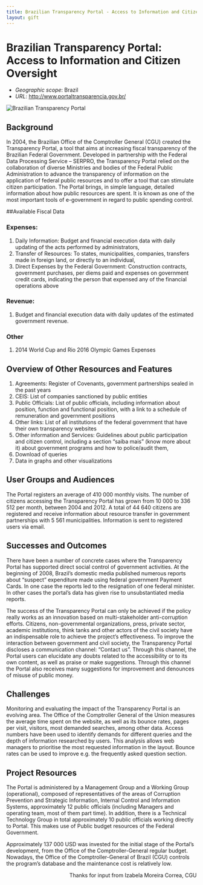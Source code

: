 ```yaml
---
title: Brazilian Transparency Portal - Access to Information and Citizen Oversight
layout: gift
---
```


# Brazilian Transparency Portal: Access to Information and Citizen Oversight


* *Geographic scope*: Brazil
* *URL*: <http://www.portaltransparencia.gov.br/>

![Brazilian Transparency Portal](http://farm9.staticflickr.com/8007/7274151266_0ab15698f5_o.png)

## Background


In 2004, the Brazilian Office of the Comptroller General (CGU) created the Transparency Portal, a tool that aims at increasing fiscal transparency of the Brazilian Federal Government. Developed in partnership with the Federal Data Processing Service – SERPRO, the Transparency Portal relied on the collaboration of diverse Ministries and bodies of the Federal Public Administration to advance the transparency of information on the application of federal public resources and to offer a tool that can stimulate citizen participation. The Portal brings, in simple language, detailed information about how public resources are spent. It is known as one of the most important tools of e-government in regard to public spending control.


##Available Fiscal Data
### Expenses:
1. Daily Information: Budget and financial execution data with daily updating of the acts performed by administrators,
2. Transfer of Resources: To states, municipalities, companies, transfers made in foreign land, or directly to an individual,
3. Direct Expenses by the Federal Government: Construction contracts, government purchases, per diems paid and expenses on government credit cards, indicating the person that expensed any of the financial operations above

### Revenue: 
1. Budget and financial execution data with daily updates of the estimated government revenue. 

### Other
1. 2014 World Cup and Rio 2016 Olympic Games Expenses


## Overview of Other Resources and Features
1. Agreements: Register of Covenants, government partnerships  sealed in the past years
2. CEIS: List of companies sanctioned by public entities
3. Public Officials: List of public officials, including information about position, function and functional position, with a link to a schedule of remuneration and government positions
4. Other links: List of all institutions of the federal government that have their own transparency websites
5. Other information and Services: Guidelines about public participation and citizen control, including a section “saiba mais” (know more about it) about government programs and how to police/audit them,
6. Download of queries
7. Data in graphs and other visualizations

## User Groups and Audiences
The Portal registers an average of 410 000 monthly visits. The number of citizens accessing the Transparency Portal has grown from 10 000 to 336 512 per month, between 2004 and 2012. A total of 44 640 citizens are registered and receive information about resource transfer in government partnerships with 5 561 municipalities. Information is sent to registered users via email.

## Successes and Outcomes
There have been a number of concrete cases where the Transparency Portal has supported direct social control of government activities. At the beginning of 2008, Brazil’s domestic media published numerous reports about “suspect” expenditure made using federal government Payment Cards. In one case the reports led to the resignation of one federal minister. In other cases the portal’s data has given rise to unsubstantiated media reports. 

The success of the Transparency Portal can only be achieved if the policy really works as an innovation based on multi-stakeholder anti-corruption efforts. Citizens, non-governmental organizations, press, private sector, academic institutions, think tanks and other actors of the civil society have an indispensable role to achieve the project’s effectiveness. To improve the interaction between government and civil society, the Transparency Portal discloses a communication channel: “Contact us”. Through this channel, the Portal users can elucidate any doubts related to the accessibility or to its own content, as well as praise or make suggestions. Through this channel the Portal also receives many suggestions for improvement and denounces of misuse of public money.


## Challenges 
Monitoring and evaluating the impact of the Transparency Portal is an evolving area. The Office of the Comptroller General of the Union measures the average time spent on the website, as well as its bounce rates, pages per visit, visitors, most demanded searches, among other data. Access numbers have been used to identify demands for different queries and the depth of information researched by users. This analysis allows web managers to prioritise the most requested information in the layout. Bounce rates can be used to improve e.g. the frequently asked question section.


## Project Resources
The Portal is administered by a Management Group and a Working Group (operational), composed of representatives of the areas of Corruption Prevention and Strategic Information, Internal Control and Information Systems, approximately 12 public officials (including Managers and operating team, most of them part time). In addition, there is a Technical Technology Group in total approximately 10 public officials working directly to Portal. This makes use of Public budget resources of the Federal Government.

Approximately 137 000 USD was invested for the initial stage of the Portal’s development, from the Office of the Comptroller-General regular budget. Nowadays, the Office of the Comptroller-General of Brazil (CGU) controls the program’s database and the maintenance cost is relatively low.

<p style="text-align: right">Thanks for input from Izabela Moreira Correa, CGU</p> 